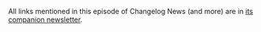 All links mentioned in this episode of Changelog News (and more) are in [its companion newsletter](https://changelog.com/news/66/email).